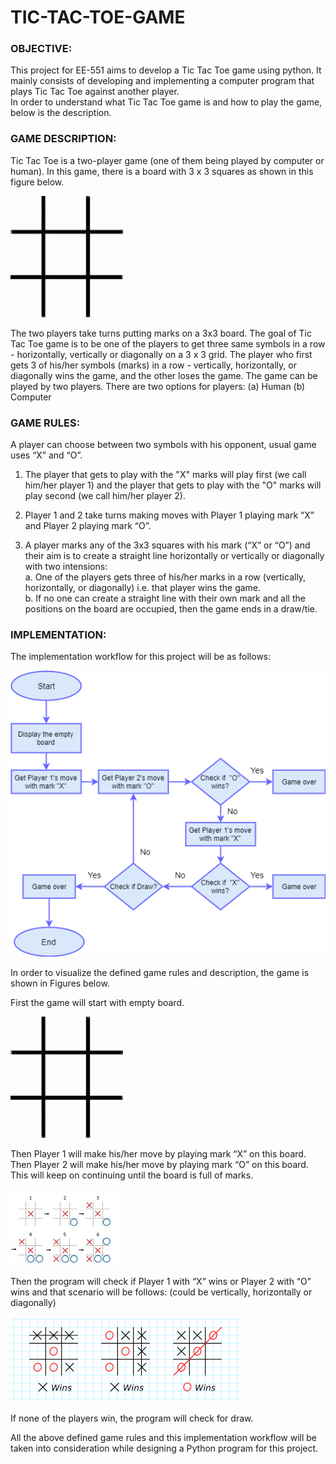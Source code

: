 # TIC-TAC-TOE-GAME

### OBJECTIVE:
This project for EE-551 aims to develop a Tic Tac Toe game using python. It mainly consists of developing and implementing a computer program that plays Tic Tac Toe against another player.<br/>
In order to understand what Tic Tac Toe game is and how to play the game, below is the description.

### GAME DESCRIPTION:
Tic Tac Toe is a two-player game (one of them being played by computer or human). In this game, there is a board with 3 x 3 squares as shown in this figure below.<br/>

![GitHub Logo](/Image/Board.jpg)

The two players take turns putting marks on a 3x3 board. The goal of Tic Tac Toe game is to be one of the players to get three same symbols in a row - horizontally, vertically or diagonally on a 3 x 3 grid.  The player who first gets 3 of his/her symbols (marks) in a row - vertically, horizontally, or diagonally wins the game, and the other loses the game. 
The game can be played by two players. There are two options for players: (a) Human  (b) Computer

### GAME RULES:
A player can choose between two symbols with his opponent, usual game uses “X” and “O”. 
1.	The player that gets to play with the "X" marks will play first (we call him/her player 1) and the player that gets to play with the "O" marks will play second (we call him/her player 2).

2.	Player 1 and 2 take turns making moves with Player 1 playing mark “X” and Player 2 playing mark “O”.

3.	A player marks any of the 3x3 squares with his mark (“X” or “O”) and their aim is to create a straight line horizontally or vertically or diagonally with two intensions:<br/>
a.	One of the players gets three of his/her marks in a row (vertically, horizontally, or diagonally) i.e. that player wins the game.<br/>
b.	If no one can create a straight line with their own mark and all the positions on the board are occupied, then the game ends in a  draw/tie.

### IMPLEMENTATION:
The implementation workflow for this project will be as follows:

![GitHub Logo](/Image/Python_flowchart.png)

In order to visualize the defined game rules and description, the game is shown in Figures below.

First the game will start with empty board.

![GitHub Logo](/Image/Board.jpg)

Then Player 1 will make his/her move by playing mark “X” on this board. Then Player 2 will make his/her move by playing mark “O” on this board. This will keep on continuing until the board is full of marks.

![GitHub Logo](/Image/Python_gameplay.jpg)

Then the program will check if Player 1 with “X” wins or Player 2 with “O” wins and that scenario will be follows: (could be vertically, horizontally or diagonally)

![GitHub Logo](/Image/PythonProj.png)

If none of the players win, the program will check for draw.

All the above defined game rules and this implementation workflow will be taken into consideration while designing a Python program for this project.

